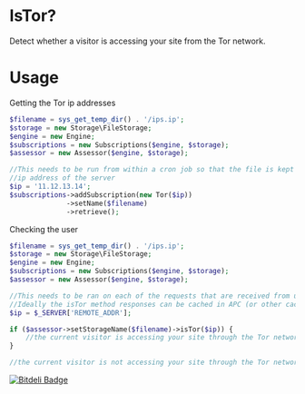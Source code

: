 IsTor?
======

Detect whether a visitor is accessing your site from the Tor network.

Usage
=====

Getting the Tor ip addresses
```php
$filename = sys_get_temp_dir() . '/ips.ip';
$storage = new Storage\FileStorage;
$engine = new Engine;
$subscriptions = new Subscriptions($engine, $storage);
$assessor = new Assessor($engine, $storage);

//This needs to be run from within a cron job so that the file is kept up to date
//ip address of the server
$ip = '11.12.13.14';
$subscriptions->addSubscription(new Tor($ip))
              ->setName($filename)
              ->retrieve();
```

Checking the user
```php
$filename = sys_get_temp_dir() . '/ips.ip';
$storage = new Storage\FileStorage;
$engine = new Engine;
$subscriptions = new Subscriptions($engine, $storage);
$assessor = new Assessor($engine, $storage);

//This needs to be ran on each of the requests that are received from users
//Ideally the isTor method responses can be cached in APC (or other caching system)
$ip = $_SERVER['REMOTE_ADDR'];

if ($assessor->setStorageName($filename)->isTor($ip)) {
    //the current visitor is accessing your site through the Tor network
}

//the current visitor is not accessing your site through the Tor network
```

[![Bitdeli Badge](https://d2weczhvl823v0.cloudfront.net/mic2100/is-tor/trend.png)](https://bitdeli.com/free "Bitdeli Badge")
